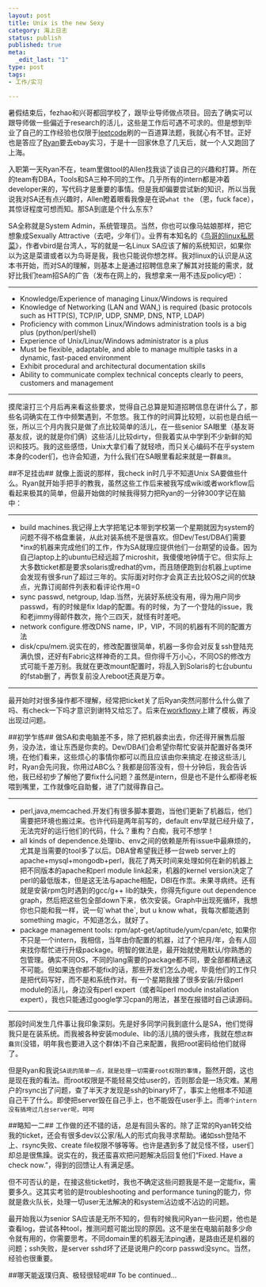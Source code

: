 ```yaml
--- 
layout: post
title: Unix is the new Sexy
category: 海上日志
status: publish
published: true
meta: 
  _edit_last: "1"
type: post
tags: 
- 工作/实习

---
```


暑假结束后，fezhao和兴哥都回学校了，跟毕业导师做点项目。回去了确实可以跟导师做一些偏近于research的活儿，这些是工作后可遇不可求的。但是想到毕业了自己的工作经验也仅限于[leetcode](www.leetcode.com)刷的一百道算法题，我就心有不甘。正好也是答应了[Ryan](www.eyelu.com)要去ebay实习，于是十一回家休息了几天后，就一个人又跑回了上海。

入职第一天Ryan不在，team里做tool的Allen找我谈了谈自己的兴趣和打算。所在的team有DBA，Tools和SA三种不同的工作。几乎所有的intern都是冲着developer来的，写代码才是重要的事情。但是我却偏要尝试新的知识，所以当我说我对SA还有点兴趣时，Allen瞪着眼看我像是在说`what the` （恩，fuck face），其惊讶程度可想而知。那SA到底是个什么东东?

SA全称就是System Admin，系统管理员。当然，你也可以像马姑娘那样，把它想象成Sexually Attractive（去吧，少年们）。业界有本知名的《[鸟哥的linux私房菜](http://book.douban.com/subject/2338464/)》，作者vbird是台湾人，写的就是一名Linux SA应该了解的系统知识，如果你以为这是菜谱或者以为鸟哥是我，我也只能说你想怎样。我对linux的认识是从这本书开始，而对SA的理解，则基本上是通过招聘信息来了解其对技能的需求，就好比我们team招SA的广告（发布在网上的，我想拿来一用不违反policy吧）：

<hr>
<ul>
<li>Knowledge/Experience of managing Linux/Windows is required</li>
<li>Knowledge of Networking (LAN and WAN,)  is required (basic protocols such as HTTP(S), TCP/IP, UDP, SNMP, DNS, NTP, LDAP)</li>
<li>Proficiency with common Linux/Windows administration tools is a big plus (python/perl/shell)</li>
<li>Experience of Unix/Linux/Windows administrator is a plus</li>
<li>Must be flexible, adaptable, and able to manage multiple tasks in a dynamic, fast-paced environment</li>
<li>Exhibit procedural and architectural documentation skills</li>
<li> Ability to communicate complex technical concepts clearly to peers, customers and management</li>
</ul>

<hr>

摸爬滚打三个月后再来看这些要求，觉得自己总算是知道招聘信息在讲什么了，那些名词确实在工作中频繁遇到，不忽悠。我工作的时间算比较短，以前也是白纸一张，所以三个月内我只是做了点比较简单的活儿，在一些senior SA眼里（基友哥基友叔，说的就是你们俩）这些活儿比较dirty，但我着实从中学到不少新鲜的知识和技巧。我的这些感悟，Unix大拿们看了就轻喷，而只关心编码不在乎system本身的coder们，也许会知道，为什么我们在SA眼里看起来就是一群`蠢货`。


##不足挂齿##
就像上面说的那样，我check in时几乎不知道Unix SA要做些什么。Ryan就开始手把手的教我，虽然这些工作后来被我写成wiki或者workflow后看起来极其的简单，但最开始做的时候我得努力把Ryan的一分钟300字记在脑中：
<hr>
<ul>
<li>build machines.我记得上大学把笔记本带到学校第一个星期就因为system的问题不得不格盘重装，从此对装系统不是很喜欢。但Dev/Test/DBA们需要*inx的机器来完成他们的工作，作为SA就理应提供他们一台期望的设备。因为自己laptop上的ubuntu已经远超了microshit，我傻傻地钟情于它。但实际上大多数ticket都是要求solaris或redhat的vm，而且随便跑到台机器上uptime会发现有很多run了超过三年的。实际面对时你才会真正去比较OS之间的优缺点，光靠订阅邮件列表和看评论作用=0</li>
<li>sync passwd, netgroup, ldap.当然，光装好系统没有用，得为用户同步passwd，有的时候是fix ldap的配置。有的时候，为了一个登陆的issue，我和老jimmy得邮件数次，拖个三四天，就怪有时差吧。</li>
<li>network configure.修改DNS name，IP，VIP，不同的机器有不同的配置方法</li>
<li>disk/cpu/mem.说实在的，修改配置很简单，机器一多你会对反复ssh登陆充满仇恨，还好有Fabric这样神奇的工具。但你得千万小心，不同OS的修改方式可能千差万别。我就在更改mount配置时，将乱入到Solaris的七台ubuntu的fstab删了，再恢复前没人reboot还真是万幸。 </li>
</ul>
<hr>

最开始时对很多操作都不理解，经常把ticket关了后Ryan突然问那什么什么做了吗、有check一下吗才意识到谢特又给忘了。后来在[workflowy](www.workflow.com)上建了模板，再没出现过问题。


##初学乍练##
做SA和卖电脑差不多，除了把机器卖出去，你还得开展售后服务，没办法，谁让东西是你卖的。Dev/DBA们会希望你帮忙安装并配置好各类环境，在他们看来，这些烦心的事情你都可以而且应该由你来搞定.在接这些活儿时，Ryan会先问我，你用过ABC么？我都是回答没有，但十分钟后，我会告诉他，我已经初步了解他了要fix什么问题？虽然是intern，但是也不是什么都得老板喂到嘴里，工作就像吃自助餐，进了门就得靠自己。

<hr>
<ul>
<li>perl,java,memcached.开发们有很多脚本要跑，当他们更新了机器后，他们需要把环境也搬过来。也许代码是两年前写的，default env早就已经升级了，无法完好的运行他们的代码，什么？重构？白痴，我可不想学！</li>
<li>all kinds of dependence.处理lib、env之间的依赖是所有issue中最麻烦的，尤其是当需要的tool多了以后。DBA曾希望我迁移一台web server上的apache+mysql+mongodb+perl，我花了两天时间来处理如何在新的机器上把不同版本的apache和perl module link起来，机器的kernel version决定了perl的最低版本，但是这无法与apache相配，DBI在作祟。未果寻病终。还有就是安装rpm包时遇到的gcc/g++ lib的缺失，你得先figure out dependence graph，然后把这些包全部down下来，依次安装。Graph中出现死循环，我想你也只能和我一样，说一句`what the`, but u know what，我每次都能遇到something magic，不知道怎么，就好了。</li>
<li>package management tools: rpm/apt-get/aptitude/yum/cpan/etc, 如果你不只是一个intern，我相信，当年由你配置的机器，过了个把月/年，会有人回来找你帮忙进行升级package。明智的做法是，最开始就使用默认/你熟悉的包管理。确实不同OS，不同的lang需要的package都不同，要全部都精通这不可能。但如果连你都不能fix的话，那些开发们怎么办呢，毕竟他们的工作只是把代码写好，而不是和系统作对。有一个星期我接了很多安装/升级perl module的活儿，身边没有perl expert（或者叫perl module installation expert），我也只能通过google学习cpan的用法，甚至在报错时自己读源码。</li>
</ul>
<hr>

那段时间发生几件事让我印象深刻。先是好多同学问我到底什么是SA，他们觉得我只是在装系统。而我被各种安装module、lib的活儿搞的很头疼，我就在想`这群蠢货`(没错，明年我也要进入这个群体)不自己来配置，我把root密码给他们就得了。

但是Ryan和我说`SA说的简单一点，就是处理一切需要root权限的事情`，豁然开朗，这也是现在我的看法。而root权限是不能轻易交给user的，否则那会是一场灾难。某用户的rsync出了问题，查了半天才发现是ssh的binary坏了，事实上他根本不知道自己干了什么。即使把server毁在自己手上，也不能毁在user手上。而`哪个intern没有搞垮过几台server呢，呵呵`


##略知一二##
工作做的还不错的话，总是有回头客的。除了正常的Ryan转交给我的ticket，还会有很多dev以公家/私人的形式向我寻求帮助。诸如ssh登陆不上、rsync失败、create file权限不够等等。也许是遇到多了就见怪不怪，user们却总是很焦躁。说实在的，我还蛮喜欢把问题解决后回复他们“Fixed. Have a check now.”，得到的回馈让人有满足感。

但不可否认的是，在接这些ticket时，我也不确定这些问题我是不是一定能fix，需要多久。这其实考验的是troubleshooting and performance tuning的能力，你就是救火队长，处理一切user无法解决的和system沾边或不沾边的问题。

最开始我以为senior SA应该是无所不知的，但有时候我问Ryan一些问题，他也是查看log，尝试各种tool，推测问题可能出现的原因。这不是坐在电脑前敲多少命令就有用的，你需要思考。不同domain里的机器无法ping通，是路由还是机器的问题；ssh失败，是server sshd坏了还是说用户的corp passwd没sync。当然，经验也很重要。


##哪天能返璞归真、极轻很轻呢##
To be continued...
